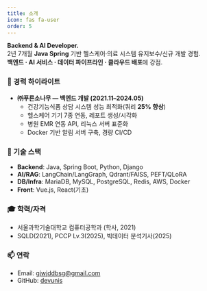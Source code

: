 ```yaml
---
title: 소개
icon: fas fa-user
order: 5
---
```


**Backend & AI Developer.**  
2년 7개월 **Java Spring** 기반 헬스케어·의료 시스템 유지보수/신규 개발 경험.  
**백엔드 · AI 서비스 · 데이터 파이프라인 · 클라우드 배포**에 강점.

### 🏢 경력 하이라이트
- **㈜푸른소나무 — 백엔드 개발 (2021.11–2024.05)**
  - 건강기능식품 상담 시스템 성능 최적화(쿼리 **25% 향상**)
  - 헬스케어 기기 7종 연동, 레포트 생성/시각화
  - 병원 EMR 연동 API, 리눅스 서버 표준화
  - Docker 기반 알림 서버 구축, 경량 CI/CD

### 🧠 기술 스택
- **Backend**: Java, Spring Boot, Python, Django
- **AI/RAG**: LangChain/LangGraph, Qdrant/FAISS, PEFT/QLoRA
- **DB/Infra**: MariaDB, MySQL, PostgreSQL, Redis, AWS, Docker
- **Front**: Vue.js, React(기초)

### 🎓 학력/자격
- 서울과학기술대학교 컴퓨터공학과 (학사, 2021)  
- SQLD(2021), PCCP Lv.3(2025), 빅데이터 분석기사(2025)

### 📫 연락
- Email: <a href="mailto:gjwjddbsg@gmail.com">gjwjddbsg@gmail.com</a>  
- GitHub: <a href="https://github.com/devunis">devunis</a>
